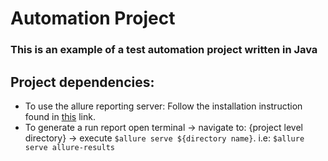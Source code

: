 # Automation Project

### This is an example of a test automation project written in Java

## Project dependencies:
 
* To use the allure reporting server:
 Follow the installation instruction found in [this](https://docs.qameta.io/allure/) link.
 * To generate a run report open terminal -> 
 navigate to: {project level directory} -> 
 execute ```$allure serve ${directory name}```. i.e: ```$allure serve allure-results```
 
